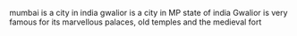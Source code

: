mumbai is a city in india
gwalior is a city in MP state of india
Gwalior is very famous for its marvellous palaces, old temples and the medieval fort
